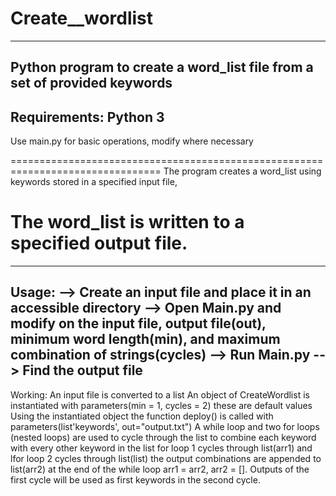 # Create__wordlist
-----------------------
Python program to create a word_list file from a set of provided keywords
-----------------------
Requirements: Python 3
-----------------------
Use main.py for basic operations, modify where necessary

================================================================================
The program creates a word_list using keywords stored in a specified input file,

The word_list is written to a specified output file.
================================================================================
-------------------------------------------------------------------------------------------------------------------------------------
Usage:
--> Create an input file and place it in an accessible directory
--> Open Main.py and modify on the input file, output file(out), minimum word length(min), and maximum combination of strings(cycles)
--> Run Main.py
--> Find the output file
-------------------------------------------------------------------------------------------------------------------------------------
Working:
	An input file is converted to a list
	An object of CreateWordlist is instantiated with parameters(min = 1, cycles = 2) these are default values
	Using the instantiated object the function deploy() is called with parameters(list'keywords', out="output.txt")
		A while loop and two for loops (nested loops) are used to cycle through the list to combine each keyword with every other keyword in the list
		for loop 1 cycles through list(arr1) and lfor loop 2 cycles through list(list) the output combinations are appended to list(arr2)
		at the end of the while loop arr1 = arr2, arr2 = []. Outputs of the first cycle will be used as first keywords in the second cycle.
		
	
